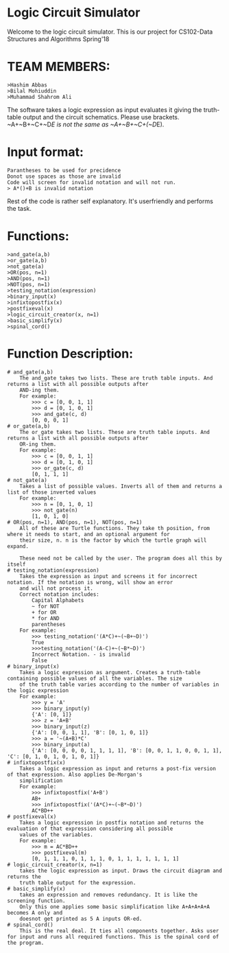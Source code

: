 # Logic Circuit Simulator


Welcome to the logic circuit simulator.
This is our project for CS102-Data Structures and Algorithms Spring'18

# TEAM MEMBERS:
    >Hashim Abbas
    >Bilal Mohiuddin
    >Muhammad Shahrom Ali

The software takes a logic expression as input evaluates it giving the truth-table output and the
circuit schematics. Please use brackets. ~A+~B+~C+~D*E is not the same as ~A+~B+~C+(~D*E). 

# Input format: 
    Parantheses to be used for precidence
    Donot use spaces as those are invalid 
    Code will screen for invalid notation and will not run. 
    > A*()+B is invalid notation 

Rest of the code is rather self explanatory. It's userfriendly and performs the task.


# Functions:
    >and_gate(a,b)
    >or_gate(a,b)
    >not_gate(a)
    >OR(pos, n=1)
    >AND(pos, n=1)
    >NOT(pos, n=1)
    >testing_notation(expression)
    >binary_input(x)
    >infixtopostfix(x)
    >postfixeval(x)
    >logic_circuit_creator(x, n=1)
    >basic_simplify(x)
    >spinal_cord()

# Function Description:
    # and_gate(a,b)
        The and_gate takes two lists. These are truth table inputs. And returns a list with all possible outputs after
        AND-ing them.
        For example:
            >>> c = [0, 0, 1, 1]
            >>> d = [0, 1, 0, 1]
            >>> and_gate(c, d)
            [0, 0, 0, 1]
    # or_gate(a,b)
        The or_gate takes two lists. These are truth table inputs. And returns a list with all possible outputs after
        OR-ing them.
        For example:
            >>> c = [0, 0, 1, 1]
            >>> d = [0, 1, 0, 1]
            >>> or_gate(c, d)
            [0, 1, 1, 1]
    # not_gate(a)
        Takes a list of possible values. Inverts all of them and returns a list of those inverted values
        For example:
            >>> n = [0, 1, 0, 1]
            >>> not_gate(n)
            [1, 0, 1, 0]
    # OR(pos, n=1), AND(pos, n=1), NOT(pos, n=1)
        All of these are Turtle functions. They take th position, from where it needs to start, and an optional argument for
        their size, n. n is the factor by which the turtle graph will expand.

        These need not be called by the user. The program does all this by itself
    # testing_notation(expression)
        Takes the expression as input and screens it for incorrect notation. If the notation is wrong, will show an error
        and will not process it.
        Correct notation includes:
            Capital Alphabets
            ~ for NOT
            + for OR
            * for AND
            parentheses
        For example:
            >>> testing_notation('(A*C)+~(~B+~D)')
            True
            >>>testing_notation('(A-C)+~(~B*~D)')
            Incorrect Notation. - is invalid
            False
    # binary_input(x)
        Takes a logic expression as argument. Creates a truth-table containing possible values of all the variables. The size
        of the truth table varies according to the number of variables in the logic expression
        For example:
            >>> y = 'A'
            >>> binary_input(y)
            {'A': [0, 1]}
            >>> z = 'A+B'
            >>> binary_input(z)
            {'A': [0, 0, 1, 1], 'B': [0, 1, 0, 1]}
            >>> a = '~(A+B)*C'
            >>> binary_input(a)
            {'A': [0, 0, 0, 0, 1, 1, 1, 1], 'B': [0, 0, 1, 1, 0, 0, 1, 1], 'C': [0, 1, 0, 1, 0, 1, 0, 1]}
    # infixtopostfix(x)
        Takes a logic expression as input and returns a post-fix version of that expression. Also applies De-Morgan's
        simplification
        For example:
            >>> infixtopostfix('A+B')
            AB+
            >>> infixtopostfix('(A*C)+~(~B*~D)')
            AC*BD++
    # postfixeval(x)
        Takes a logic expression in postfix notation and returns the evaluation of that expression considering all possible
        values of the variables.
        For example:
            >>> m = AC*BD++
            >>> postfixeval(m)
            [0, 1, 1, 1, 0, 1, 1, 1, 0, 1, 1, 1, 1, 1, 1, 1]
    # logic_circuit_creator(x, n=1)
        takes the logic expression as input. Draws the circuit diagram and returns the 
        truth table output for the expression.
    # basic_simplify(x)
        takes an expression and removes redundancy. It is like the screening function. 
        Only this one applies some basic simplification like A+A+A+A+A becomes A only and 
        doesnot get printed as 5 A inputs OR-ed. 
    # spinal_cord()
        This is the real deal. It ties all components together. Asks user for input and runs all required functions. This is the spinal cord of the program.
